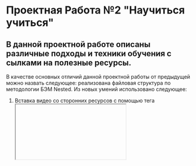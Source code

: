 # Проектная Работа №2 "Научиться учиться"

## В данной проектной работе описаны различные подходы и техники обучения с сылками на полезные ресурсы.

В качестве основных отличий данной проектной работы от предыдущей
можно назвать следующее: реализована файловая структура по методологии БЭМ Nested. Из новых умений использовано следующее:

1. Вставка видео со сторонних ресурсов с помощью тега <iframe>
2. Разметка сетки таблицы с помощью Grid
3. Изменение внешнего вида ссылок при наведении
4. Анимация фигур, реализованная с помощью "кейфреймов"

### Навыки которые были закреплены

1. Использование flex-box, позиционирование элементов на странице с помощью различных свойств флекс-контейнеров
2. Повторное использование элементов и блоков без дублирования кода, благодаря БЭМ методологии и новой файловой системе
  
  [Ссылка на проект](https://alexandravia.github.io/how-to-learn/)
